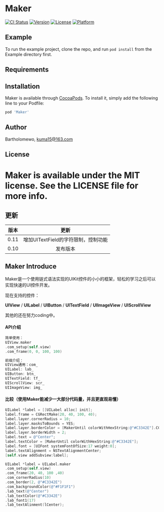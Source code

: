 # Maker

[![CI Status](http://img.shields.io/travis/forkingghost/Maker.svg?style=flat)](https://travis-ci.org/forkingghost/Maker)
[![Version](https://img.shields.io/cocoapods/v/Maker.svg?style=flat)](http://cocoapods.org/pods/Maker)
[![License](https://img.shields.io/cocoapods/l/Maker.svg?style=flat)](http://cocoapods.org/pods/Maker)
[![Platform](https://img.shields.io/cocoapods/p/Maker.svg?style=flat)](http://cocoapods.org/pods/Maker)

## Example

To run the example project, clone the repo, and run `pod install` from the Example directory first.

## Requirements

## Installation

Maker is available through [CocoaPods](http://cocoapods.org). To install
it, simply add the following line to your Podfile:

```ruby
pod 'Maker'
```

## Author

Bartholomewo, kuma15@163.com

## License

Maker is available under the MIT license. See the LICENSE file for more info.
=======

## 更新

|  版本  |           更新            |
| :--: | :---------------------: |
| 0.11 | 增加UITextField的字符限制，控制功能 |
| 0.10 | 发布版本 |



## Maker Introduce

Maker是一个使用链式语法实现的UIKit控件的小小的框架，轻松的学习之后可以实现快速的UI控件开发。

现在支持的控件：

**UIView** / **UILabel** / **UIButton** / **UITextField** / **UIImageView** / **UIScrollView** 

其他的还在努力coding中。

#### API介绍

```objective-c
简单使用：
UIView.maker
.com_setup(self.view)
.com_frame(0, 0, 100, 100)

前缀介绍：
UIView通用：com_
UILabel: lab_
UIButton: btn_
UITextField: tf_
UIScrollView: scr_
UIImageView: img_
```

#### 比较（使用Maker能减少一大部分代码量，并且更直观易懂）

```objective-c
UILabel *label = [[UILabel alloc] init];
label.frame = CGRectMake(20, 40, 100, 40);
label.layer.cornerRadius = 10;
label.layer.masksToBounds = YES;
label.layer.borderColor = [MakerUntil colorWithHexString:@"#C3342E"].CGColor;
label.layer.borderWidth = 2;
label.text = @"Center";
label.textColor = [MakerUntil colorWithHexString:@"#C3342E"];
label.font = [UIFont systemFontOfSize:17 weight:0];
label.textAlignment = NSTextAlignmentCenter;
[self.view addSubview:label];

UILabel *label = UILabel.maker
.com_setup(self.view)
.com_frame(20, 40, 100 ,40)
.com_cornerRadius(10)
.com_border(2, @"#C3342E")
.com_backgroundColor(@"#F1F1F1")
.lab_text(@"Center")
.lab_textColor(@"#C3342E")
.lab_font1(17)
.lab_textAlinment(lCenter);
```
